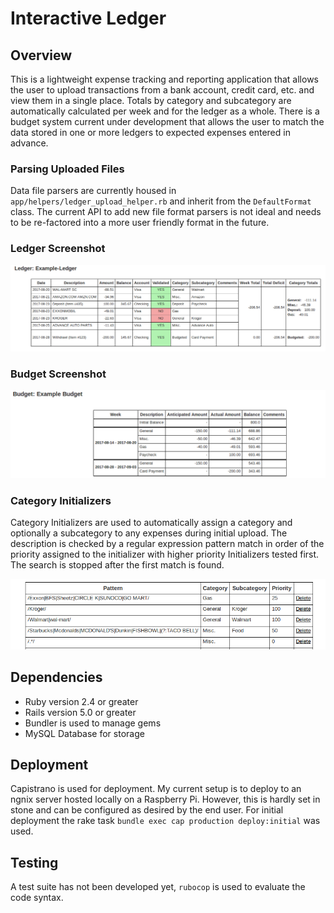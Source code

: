# Interactive Ledger


## Overview

This is a lightweight expense tracking and reporting application that allows the user to upload transactions from a bank account, credit card, etc. and view them in a single place. Totals by category and subcategory are automatically calculated per week and for the ledger as a whole. There is a budget system current under development that allows the user to match the data stored in one or more ledgers to expected expenses entered in advance.

### Parsing Uploaded Files
Data file parsers are currently housed in `app/helpers/ledger_upload_helper.rb` and inherit from the `DefaultFormat` class. The current API to add new file format parsers is not ideal and needs to be re-factored into a more user friendly format in the future.

### Ledger Screenshot
![ledger image](/public/ledger-screenshot.png "Example Ledger")

### Budget Screenshot
![budget image](/public/budget-screenshot.png "Example Budget")

### Category Initializers
Category Initializers are used to automatically assign a category and optionally a subcategory to any expenses during initial upload. The description is checked by a regular expression pattern match in order of the priority assigned to the initializer with higher priority Initializers tested first. The search is stopped after the first match is found.

![category initializers image](/public/category-initializers-screenshot.png "Category Initializers")


## Dependencies
* Ruby version 2.4 or greater
* Rails version 5.0 or greater
* Bundler is used to manage gems
* MySQL Database for storage


## Deployment
Capistrano is used for deployment. My current setup is to deploy to an ngnix server hosted locally on a Raspberry Pi. However, this is hardly set in stone and can be configured as desired by the end user. For initial deployment the rake task `bundle exec cap production deploy:initial` was used.


## Testing
A test suite has not been developed yet, `rubocop` is used to evaluate the code syntax.
